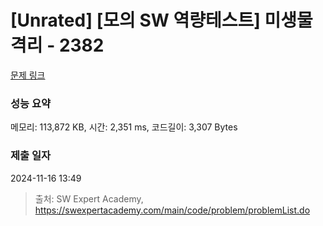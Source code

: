 # [Unrated] [모의 SW 역량테스트] 미생물 격리 - 2382 

[문제 링크](https://swexpertacademy.com/main/code/problem/problemDetail.do?contestProbId=AV597vbqAH0DFAVl) 

### 성능 요약

메모리: 113,872 KB, 시간: 2,351 ms, 코드길이: 3,307 Bytes

### 제출 일자

2024-11-16 13:49



> 출처: SW Expert Academy, https://swexpertacademy.com/main/code/problem/problemList.do